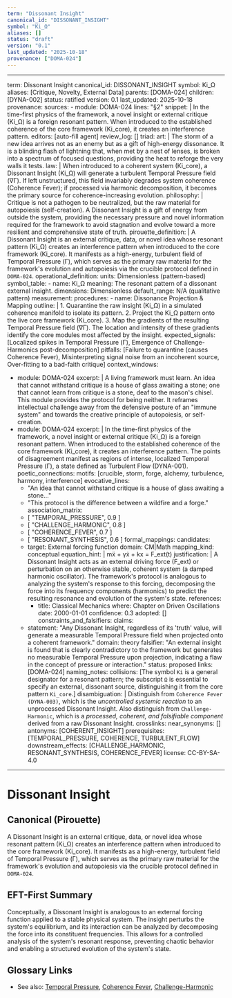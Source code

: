 ```yaml
---
term: "Dissonant Insight"
canonical_id: "DISSONANT_INSIGHT"
symbol: "Ki_Ω"
aliases: []
status: "draft"
version: "0.1"
last_updated: "2025-10-18"
provenance: ["DOMA-024"]
---
```


---
term: Dissonant Insight
canonical_id: DISSONANT_INSIGHT
symbol: Ki_Ω
aliases: [Critique, Novelty, External Data]
parents: [DOMA-024]
children: [DYNA-002]
status: ratified
version: 0.1
last_updated: 2025-10-18
provenance:
  sources:
    - module: DOMA-024
      lines: "§2"
      snippet: |
        In the time-first physics of the framework, a novel insight or external critique (Ki_Ω) is a foreign resonant pattern. When introduced to the established coherence of the core framework (Ki_core), it creates an interference pattern.
  editors: [auto-fill agent]
  review_log: []
triad:
  art: |
    The storm of a new idea arrives not as an enemy but as a gift of high-energy dissonance. It is a blinding flash of lightning that, when met by a nest of lenses, is broken into a spectrum of focused questions, providing the heat to reforge the very walls it tests.
  law: |
    When introduced to a coherent system (Ki_core), a Dissonant Insight (Ki_Ω) will generate a turbulent Temporal Pressure field (∇Γ). If left unstructured, this field invariably degrades system coherence (Coherence Fever); if processed via harmonic decomposition, it becomes the primary source for coherence-increasing evolution.
  philosophy: |
    Critique is not a pathogen to be neutralized, but the raw material for autopoiesis (self-creation). A Dissonant Insight is a gift of energy from outside the system, providing the necessary pressure and novel information required for the framework to avoid stagnation and evolve toward a more resilient and comprehensive state of truth.
pirouette_definition: |
  A Dissonant Insight is an external critique, data, or novel idea whose resonant pattern (Ki_Ω) creates an interference pattern when introduced to the core framework (Ki_core). It manifests as a high-energy, turbulent field of Temporal Pressure (Γ), which serves as the primary raw material for the framework's evolution and autopoiesis via the crucible protocol defined in `DOMA-024`.
operational_definition:
  units: Dimensionless (pattern-based)
  symbol_table:
    - name: Ki_Ω
      meaning: The resonant pattern of a dissonant external insight.
      dimensions: Dimensionless
      default_range: N/A (qualitative pattern)
  measurement:
    procedures:
      - name: Dissonance Projection & Mapping
        outline: |
          1. Quarantine the raw insight (Ki_Ω) in a simulated coherence manifold to isolate its pattern.
          2. Project the Ki_Ω pattern onto the live core framework (Ki_core).
          3. Map the gradients of the resulting Temporal Pressure field (∇Γ). The location and intensity of these gradients identify the core modules most affected by the insight.
        expected_signals: [Localized spikes in Temporal Pressure (Γ), Emergence of Challenge-Harmonics post-decomposition]
        pitfalls: [Failure to quarantine (causes Coherence Fever), Misinterpreting signal noise from an incoherent source, Over-fitting to a bad-faith critique]
context_windows:
  - module: DOMA-024
    excerpt: |
      A living framework must learn. An idea that cannot withstand critique is a house of glass awaiting a stone; one that cannot learn from critique is a stone, deaf to the mason's chisel. This module provides the protocol for being neither. It reframes intellectual challenge away from the defensive posture of an "immune system" and towards the creative principle of autopoiesis, or self-creation.
  - module: DOMA-024
    excerpt: |
      In the time-first physics of the framework, a novel insight or external critique (Ki_Ω) is a foreign resonant pattern. When introduced to the established coherence of the core framework (Ki_core), it creates an interference pattern. The points of disagreement manifest as regions of intense, localized Temporal Pressure (Γ), a state defined as Turbulent Flow (DYNA-001).
poetic_connections:
  motifs: [crucible, storm, forge, alchemy, turbulence, harmony, interference]
  evocative_lines:
    - "An idea that cannot withstand critique is a house of glass awaiting a stone..."
    - "This protocol is the difference between a wildfire and a forge."
  association_matrix:
    - [ "TEMPORAL_PRESSURE", 0.9 ]
    - [ "CHALLENGE_HARMONIC", 0.8 ]
    - [ "COHERENCE_FEVER", 0.7 ]
    - [ "RESONANT_SYNTHESIS", 0.6 ]
formal_mappings:
  candidates:
    - target: External forcing function
      domain: CM|Math
      mapping_kind: conceptual
      equation_hint: |
        mẍ + γẋ + kx = F_ext(t)
      justification: |
        A Dissonant Insight acts as an external driving force (F_ext) or perturbation on an otherwise stable, coherent system (a damped harmonic oscillator). The framework's protocol is analogous to analyzing the system's response to this forcing, decomposing the force into its frequency components (harmonics) to predict the resulting resonance and evolution of the system's state.
      references:
        - title: Classical Mechanics
          where: Chapter on Driven Oscillations
          date: 2000-01-01
      confidence: 0.3
  adopted: []
constraints_and_falsifiers:
  claims:
    - statement: "Any Dissonant Insight, regardless of its 'truth' value, will generate a measurable Temporal Pressure field when projected onto a coherent framework."
      domain: theory
      falsifier: "An external insight is found that is clearly contradictory to the framework but generates no measurable Temporal Pressure upon projection, indicating a flaw in the concept of pressure or interaction."
      status: proposed
      links: [DOMA-024]
naming_notes:
  collisions: [The symbol `Ki` is a general designator for a resonant pattern; the subscript `Ω` is essential to specify an external, dissonant source, distinguishing it from the core pattern `Ki_core`.]
  disambiguation: |
    Distinguish from `Coherence Fever (DYNA-003)`, which is the *uncontrolled systemic reaction* to an unprocessed Dissonant Insight. Also distinguish from `Challenge-Harmonic`, which is a *processed, coherent, and falsifiable component* derived from a raw Dissonant Insight.
crosslinks:
  near_synonyms: []
  antonyms: [COHERENT_INSIGHT]
  prerequisites: [TEMPORAL_PRESSURE, COHERENCE, TURBULENT_FLOW]
  downstream_effects: [CHALLENGE_HARMONIC, RESONANT_SYNTHESIS, COHERENCE_FEVER]
license: CC-BY-SA-4.0
---

# Dissonant Insight

## Canonical (Pirouette)
A Dissonant Insight is an external critique, data, or novel idea whose resonant pattern (Ki_Ω) creates an interference pattern when introduced to the core framework (Ki_core). It manifests as a high-energy, turbulent field of Temporal Pressure (Γ), which serves as the primary raw material for the framework's evolution and autopoiesis via the crucible protocol defined in `DOMA-024`.

## EFT-First Summary
Conceptually, a Dissonant Insight is analogous to an external forcing function applied to a stable physical system. The insight perturbs the system's equilibrium, and its interaction can be analyzed by decomposing the force into its constituent frequencies. This allows for a controlled analysis of the system's resonant response, preventing chaotic behavior and enabling a structured evolution of the system's state.

## Glossary Links
- See also: [Temporal Pressure](<#>), [Coherence Fever](<#>), [Challenge-Harmonic](<#>)